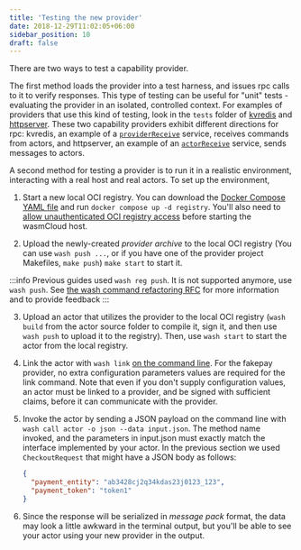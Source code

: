 ```yaml
---
title: 'Testing the new provider'
date: 2018-12-29T11:02:05+06:00
sidebar_position: 10
draft: false
---
```


<head>
  <meta name="robots" content="noindex">
</head>

There are two ways to test a capability provider.

The first method loads the provider into a test harness, and issues rpc calls to it to verify responses. This type of testing can be useful for "unit" tests - evaluating the provider in an isolated, controlled context. For examples of providers that use this kind of testing, look in the `tests` folder of [kvredis](https://github.com/wasmCloud/capability-providers/tree/main/kvredis) and [httpserver](https://github.com/wasmCloud/capability-providers/tree/main/httpserver-rs). These two capability providers exhibit different directions for rpc: kvredis, an example of a [`providerReceive`](/docs/0.82/hosts/abis/wasmbus/interfaces/traits#wasmbus) service, receives commands from actors, and httpserver, an example of an [`actorReceive`](/docs/0.82/hosts/abis/wasmbus/interfaces/traits#wasmbus) service, sends messages to actors.

A second method for testing a provider is to run it in a realistic environment, interacting with a real host and real actors. To set up the environment,

1. Start a new local OCI registry. You can download the [Docker Compose YAML file](https://github.com/wasmCloud/wasmCloud/blob/main/examples/docker/docker-compose-full.yml) and run `docker compose up -d registry`. You'll also need to [allow unauthenticated OCI registry access](/docs/0.82/developer/workflow#allowing-unauthenticated-oci-registry-access) before starting the wasmCloud host.

1. Upload the newly-created _provider archive_ to the local OCI registry (You can use `wash push ...`, or if you have one of the provider project Makefiles, `make push`) `make start` to start it.

:::info
Previous guides used `wash reg push`. It is not supported anymore, use `wash push`.
See [the wash command refactoring RFC](https://github.com/wasmCloud/wash/issues/538) for more information and to provide feedback
:::

3. Upload an actor that utilizes the provider to the local OCI registry (`wash build` from the actor source folder to compile it, sign it, and then use `wash push` to upload it to the registry). Then, use `wash start` to start the actor from the local registry.
4. Link the actor with `wash link` [on the command line](/docs/0.82/developer/actors/run#add-a-link-definition). For the fakepay provider, no extra configuration parameters values are required for the link command. Note that even if you don't supply configuration values, an actor must be linked to a provider, and be signed with sufficient claims, before it can communicate with the provider.

5. Invoke the actor by sending a JSON payload on the command line with `wash call actor -o json --data input.json`. The method name invoked, and the parameters in input.json must exactly match the interface implemented by your actor. In the previous section we used `CheckoutRequest` that might have a JSON body as follows:

   ```json
   {
     "payment_entity": "ab3428cj2q34kdas23j0123_123",
     "payment_token": "token1"
   }
   ```

6. Since the response will be serialized in _message pack_ format, the data may look a little awkward in the terminal output, but you'll be able to see your actor using your new provider in the output.
